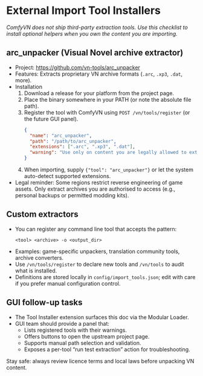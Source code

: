 # External Import Tool Installers

_ComfyVN does not ship third-party extraction tools.  Use this checklist to install
optional helpers when you own the content you are importing._

## arc_unpacker (Visual Novel archive extractor)
- Project: <https://github.com/vn-tools/arc_unpacker>
- Features: Extracts proprietary VN archive formats (`.arc`, `.xp3`, `.dat`, more).
- Installation
  1. Download a release for your platform from the project page.
  2. Place the binary somewhere in your PATH (or note the absolute file path).
  3. Register the tool with ComfyVN using `POST /vn/tools/register` (or the future GUI panel).
     ```json
     {
       "name": "arc_unpacker",
       "path": "/path/to/arc_unpacker",
       "extensions": [".arc", ".xp3", ".dat"],
       "warning": "Use only on content you are legally allowed to extract in your jurisdiction."
     }
     ```
  4. When importing, supply `{"tool": "arc_unpacker"}` or let the system auto-detect supported extensions.
- Legal reminder: Some regions restrict reverse engineering of game assets.  Only extract archives you
  are authorised to access (e.g., personal backups or permitted modding kits).

## Custom extractors
- You can register any command line tool that accepts the pattern:
  ```
  <tool> <archive> -o <output_dir>
  ```
- Examples: game-specific unpackers, translation community tools, archive converters.
- Use `/vn/tools/register` to declare new tools and `/vn/tools` to audit what is installed.
- Definitions are stored locally in `config/import_tools.json`; edit with care if you prefer manual configuration control.

## GUI follow-up tasks
- The Tool Installer extension surfaces this doc via the Modular Loader.
- GUI team should provide a panel that:
  - Lists registered tools with their warnings.
  - Offers buttons to open the upstream project page.
  - Supports manual path selection and validation.
  - Exposes a per-tool “run test extraction” action for troubleshooting.

Stay safe: always review licence terms and local laws before unpacking VN content.
